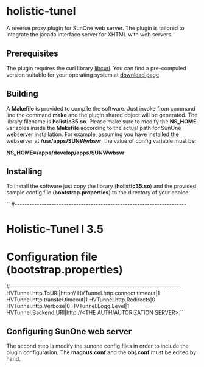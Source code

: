 # holistic-tunel #

A reverse proxy plugin for SunOne web server. The plugin is tailored to integrate the jacada interface server for XHTML with web servers.

## Prerequisites ##

The plugin requires the curl library [libcurl](http://curl.haxx.se/libcurl/). You can find a pre-compuled version suitable for your operating system at [download page](http://curl.haxx.se/download.html).


## Building ##

A **Makefile** is provided to compile the software. Just invoke from command line the command **make** and the plugin shared object will be generated. The library filename is **holistic35.so**. Please make sure to modify the **NS_HOME** variables inside the **Makefile** according to the actual path for SunOne webserver installation. For example, assuming you have installed the webserver at **/usr/apps/SUNWwbsvr**, the value of config variable must be:

**NS_HOME=/apps/develop/apps/SUNWwbsvr**


## Installing ##

To install the software just copy the library (**holistic35.so**) and the provided sample config file (**bootstrap.properties**) to the directory of your choice. 

``
#----------------------------------------------------------------------
# Holistic-Tunel l 3.5
# Configuration file (bootstrap.properties)
#----------------------------------------------------------------------
HVTunnel.http.ToURI|http://<THE BACKEND SERVER>
HVTunnel.http.connect.timeout|1
HVTunnel.http.transfer.timeout|1
HVTunnel.http.Redirects|0
HVTunnel.http.Verbose|0
HVTunnel.Logg.Level|1
HVTunnel.Backend.URI|http://<THE AUTH/AUTORIZATION SERVER>
``

## Configuring SunOne web server ##

The second step is modify the sunone config files in order to include the plugin configurarion. The **magnus.conf** and the **obj.conf** must be edited by hand.
